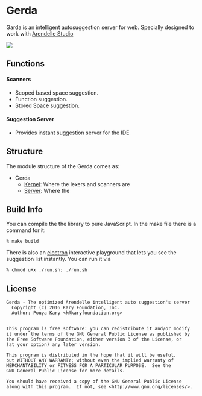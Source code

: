 # Gerda

Garda is an intelligent autosuggestion server for web. Specially designed to work with [Arendelle Studio](http://web.arendelle.org/studio/)

![](http://kary.us/GitHubWideImages/gerda/screen.png)


## Functions

#### Scanners

- Scoped based space suggestion.
- Function suggestion.
- Stored Space suggestion.

#### Suggestion Server

- Provides instant suggestion server for the IDE


## Structure
The module structure of the Gerda comes as:

- Gerda 
	- [Kernel](https://github.com/arendelle/gerda/tree/master/gerda-server/kernel): Where the lexers and scanners are
	- [Server](https://github.com/arendelle/gerda/tree/master/gerda-server/server): Where the 
	
## Build Info
You can compile the the library to pure JavaScript. In the make file there is a command for it:

```
% make build
```

There is also an [electron](http://electron.atom.io) interactive playground that lets you see the suggestion list instantly. You can run it via

```
% chmod u+x ./run.sh; ./run.sh
```
	
	
## License

```
Gerda - The optimized Arendelle intelligent auto suggestion's server
  Copyright (c) 2016 Kary Foundation, Inc.
  Author: Pouya Kary <k@karyfoundation.org>


This program is free software: you can redistribute it and/or modify
it under the terms of the GNU General Public License as published by
the Free Software Foundation, either version 3 of the License, or
(at your option) any later version.

This program is distributed in the hope that it will be useful,
but WITHOUT ANY WARRANTY; without even the implied warranty of
MERCHANTABILITY or FITNESS FOR A PARTICULAR PURPOSE.  See the
GNU General Public License for more details.

You should have received a copy of the GNU General Public License
along with this program.  If not, see <http://www.gnu.org/licenses/>.
```

